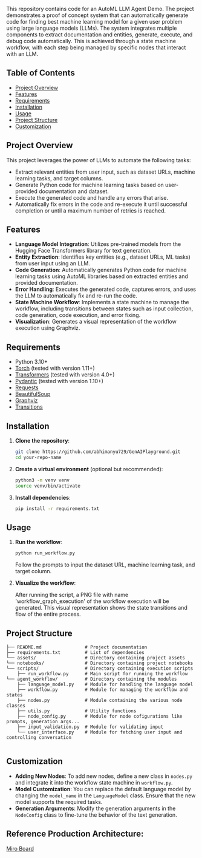 This repository contains code for an AutoML LLM Agent Demo. The project demonstrates a proof of concept system that can automatically generate code for finding best machine learning model for a given user problem using large language models (LLMs). The system integrates multiple components to extract documentation and entities, generate, execute, and debug code automatically. This is achieved through a state machine workflow, with each step being managed by specific nodes that interact with an LLM.

## Table of Contents
- [Project Overview](#project-overview)
- [Features](#features)
- [Requirements](#requirements)
- [Installation](#installation)
- [Usage](#usage)
- [Project Structure](#project-structure)
- [Customization](#customization)

## Project Overview

This project leverages the power of LLMs to automate the following tasks:
- Extract relevant entities from user input, such as dataset URLs, machine learning tasks, and target columns.
- Generate Python code for machine learning tasks based on user-provided documentation and dataset.
- Execute the generated code and handle any errors that arise.
- Automatically fix errors in the code and re-execute it until successful completion or until a maximum number of retries is reached.

## Features

- **Language Model Integration**: Utilizes pre-trained models from the Hugging Face Transformers library for text generation.
- **Entity Extraction**: Identifies key entities (e.g., dataset URLs, ML tasks) from user input using an LLM.
- **Code Generation**: Automatically generates Python code for machine learning tasks using AutoML libraries based on extracted entities and provided documentation.
- **Error Handling**: Executes the generated code, captures errors, and uses the LLM to automatically fix and re-run the code.
- **State Machine Workflow**: Implements a state machine to manage the workflow, including transitions between states such as input collection, code generation, code execution, and error fixing.
- **Visualization**: Generates a visual representation of the workflow execution using Graphviz.

## Requirements

- Python 3.10+
- [Torch](https://pytorch.org/) (tested with version 1.11+)
- [Transformers](https://huggingface.co/docs/transformers/index) (tested with version 4.0+)
- [Pydantic](https://pydantic-docs.helpmanual.io/) (tested with version 1.10+)
- [Requests](https://docs.python-requests.org/en/master/)
- [BeautifulSoup](https://www.crummy.com/software/BeautifulSoup/bs4/doc/)
- [Graphviz](https://graphviz.org/)
- [Transitions](https://github.com/pytransitions/transitions)

## Installation

1. **Clone the repository**:
    ```bash
    git clone https://github.com/abhimanyu729/GenAIPlayground.git
    cd your-repo-name
    ```

2. **Create a virtual environment** (optional but recommended):
    ```bash
    python3 -m venv venv
    source venv/bin/activate 
    ```

3. **Install dependencies**:
    ```bash
    pip install -r requirements.txt
    ```

## Usage

1. **Run the workflow**:
    ```bash
    python run_workflow.py
    ```
    Follow the prompts to input the dataset URL, machine learning task, and target column.

3. **Visualize the workflow**:

    After running the script, a PNG file with name 'workflow_graph_execution' of the workflow execution will be generated. This visual representation shows the state transitions and flow of the entire process.

## Project Structure

```
├── README.md                # Project documentation
├── requirements.txt         # List of dependencies
└── assets/                  # Directory containing project assets
└── notebooks/               # Directory containing project notebooks
└── scripts/                 # Directory containing execution scripts
    ├── run_workflow.py      # Main script for running the workflow
└── agent_workflow/          # Directory containing the modules
    ├── language_model.py    # Module for handling the language model
    ├── workflow.py          # Module for managing the workflow and states
    ├── nodes.py             # Module containing the various node classes
    ├── utils.py             # Utility functions
    ├── node_config.py       # Module for node cofigurations like prompts, generation args...
    ├── input_validation.py  # Module for validating input
    └── user_interface.py    # Module for fetching user input and controlling conversation
    
```

## Customization

- **Adding New Nodes**: To add new nodes, define a new class in `nodes.py` and integrate it into the workflow state machine in `workflow.py`.
- **Model Customization**: You can replace the default language model by changing the `model_name` in the `LanguageModel` class. Ensure that the new model supports the required tasks.
- **Generation Arguments**: Modify the generation arguments in the `NodeConfig` class to fine-tune the behavior of the text generation.


## Reference Production Architecture:
[Miro Board](https://miro.com/app/board/uXjVLcSdU2U=/)
